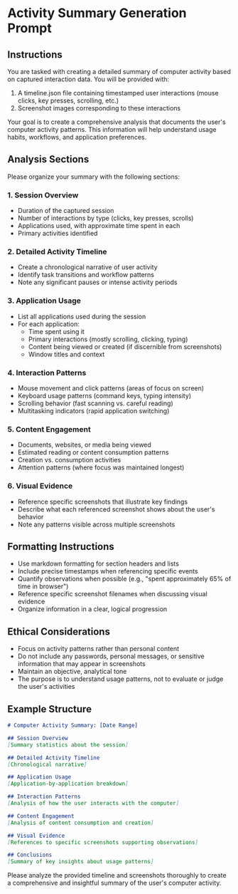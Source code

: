 # Activity Summary Generation Prompt

## Instructions

You are tasked with creating a detailed summary of computer activity based on captured interaction data. You will be provided with:

1. A timeline.json file containing timestamped user interactions (mouse clicks, key presses, scrolling, etc.)
2. Screenshot images corresponding to these interactions

Your goal is to create a comprehensive analysis that documents the user's computer activity patterns. This information will help understand usage habits, workflows, and application preferences.

## Analysis Sections

Please organize your summary with the following sections:

### 1. Session Overview
- Duration of the captured session
- Number of interactions by type (clicks, key presses, scrolls)
- Applications used, with approximate time spent in each
- Primary activities identified

### 2. Detailed Activity Timeline
- Create a chronological narrative of user activity
- Identify task transitions and workflow patterns
- Note any significant pauses or intense activity periods

### 3. Application Usage
- List all applications used during the session
- For each application:
  - Time spent using it
  - Primary interactions (mostly scrolling, clicking, typing)
  - Content being viewed or created (if discernible from screenshots)
  - Window titles and context

### 4. Interaction Patterns
- Mouse movement and click patterns (areas of focus on screen)
- Keyboard usage patterns (command keys, typing intensity)
- Scrolling behavior (fast scanning vs. careful reading)
- Multitasking indicators (rapid application switching)

### 5. Content Engagement
- Documents, websites, or media being viewed
- Estimated reading or content consumption patterns
- Creation vs. consumption activities
- Attention patterns (where focus was maintained longest)

### 6. Visual Evidence
- Reference specific screenshots that illustrate key findings
- Describe what each referenced screenshot shows about the user's behavior
- Note any patterns visible across multiple screenshots

## Formatting Instructions

- Use markdown formatting for section headers and lists
- Include precise timestamps when referencing specific events
- Quantify observations when possible (e.g., "spent approximately 65% of time in browser")
- Reference specific screenshot filenames when discussing visual evidence
- Organize information in a clear, logical progression

## Ethical Considerations

- Focus on activity patterns rather than personal content
- Do not include any passwords, personal messages, or sensitive information that may appear in screenshots
- Maintain an objective, analytical tone
- The purpose is to understand usage patterns, not to evaluate or judge the user's activities

## Example Structure

```markdown
# Computer Activity Summary: [Date Range]

## Session Overview
[Summary statistics about the session]

## Detailed Activity Timeline
[Chronological narrative]

## Application Usage
[Application-by-application breakdown]

## Interaction Patterns
[Analysis of how the user interacts with the computer]

## Content Engagement
[Analysis of content consumption and creation]

## Visual Evidence
[References to specific screenshots supporting observations]

## Conclusions
[Summary of key insights about usage patterns]
```

Please analyze the provided timeline and screenshots thoroughly to create a comprehensive and insightful summary of the user's computer activity.
